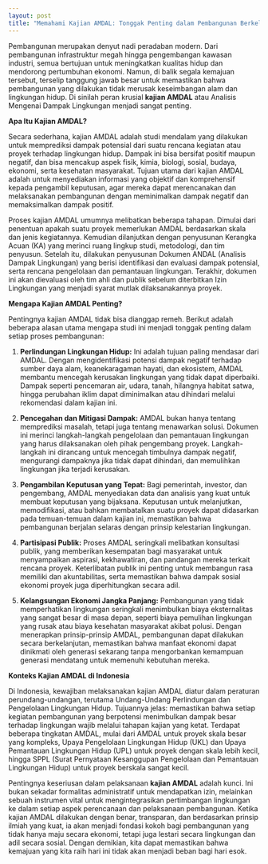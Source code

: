 ```yaml
---
layout: post
title: "Memahami Kajian AMDAL: Tonggak Penting dalam Pembangunan Berkelanjutan"
---
```


Pembangunan merupakan denyut nadi peradaban modern. Dari pembangunan infrastruktur megah hingga pengembangan kawasan industri, semua bertujuan untuk meningkatkan kualitas hidup dan mendorong pertumbuhan ekonomi. Namun, di balik segala kemajuan tersebut, terselip tanggung jawab besar untuk memastikan bahwa pembangunan yang dilakukan tidak merusak keseimbangan alam dan lingkungan hidup. Di sinilah peran krusial **kajian AMDAL** atau Analisis Mengenai Dampak Lingkungan menjadi sangat penting.

**Apa Itu Kajian AMDAL?**

Secara sederhana, kajian AMDAL adalah studi mendalam yang dilakukan untuk memprediksi dampak potensial dari suatu rencana kegiatan atau proyek terhadap lingkungan hidup. Dampak ini bisa bersifat positif maupun negatif, dan bisa mencakup aspek fisik, kimia, biologi, sosial, budaya, ekonomi, serta kesehatan masyarakat. Tujuan utama dari kajian AMDAL adalah untuk menyediakan informasi yang objektif dan komprehensif kepada pengambil keputusan, agar mereka dapat merencanakan dan melaksanakan pembangunan dengan meminimalkan dampak negatif dan memaksimalkan dampak positif.

Proses kajian AMDAL umumnya melibatkan beberapa tahapan. Dimulai dari penentuan apakah suatu proyek memerlukan AMDAL berdasarkan skala dan jenis kegiatannya. Kemudian dilanjutkan dengan penyusunan Kerangka Acuan (KA) yang merinci ruang lingkup studi, metodologi, dan tim penyusun. Setelah itu, dilakukan penyusunan Dokumen ANDAL (Analisis Dampak Lingkungan) yang berisi identifikasi dan evaluasi dampak potensial, serta rencana pengelolaan dan pemantauan lingkungan. Terakhir, dokumen ini akan dievaluasi oleh tim ahli dan publik sebelum diterbitkan Izin Lingkungan yang menjadi syarat mutlak dilaksanakannya proyek.

**Mengapa Kajian AMDAL Penting?**

Pentingnya kajian AMDAL tidak bisa dianggap remeh. Berikut adalah beberapa alasan utama mengapa studi ini menjadi tonggak penting dalam setiap proses pembangunan:

1.  **Perlindungan Lingkungan Hidup:** Ini adalah tujuan paling mendasar dari AMDAL. Dengan mengidentifikasi potensi dampak negatif terhadap sumber daya alam, keanekaragaman hayati, dan ekosistem, AMDAL membantu mencegah kerusakan lingkungan yang tidak dapat diperbaiki. Dampak seperti pencemaran air, udara, tanah, hilangnya habitat satwa, hingga perubahan iklim dapat diminimalkan atau dihindari melalui rekomendasi dalam kajian ini.

2.  **Pencegahan dan Mitigasi Dampak:** AMDAL bukan hanya tentang memprediksi masalah, tetapi juga tentang menawarkan solusi. Dokumen ini merinci langkah-langkah pengelolaan dan pemantauan lingkungan yang harus dilaksanakan oleh pihak pengembang proyek. Langkah-langkah ini dirancang untuk mencegah timbulnya dampak negatif, mengurangi dampaknya jika tidak dapat dihindari, dan memulihkan lingkungan jika terjadi kerusakan.

3.  **Pengambilan Keputusan yang Tepat:** Bagi pemerintah, investor, dan pengembang, AMDAL menyediakan data dan analisis yang kuat untuk membuat keputusan yang bijaksana. Keputusan untuk melanjutkan, memodifikasi, atau bahkan membatalkan suatu proyek dapat didasarkan pada temuan-temuan dalam kajian ini, memastikan bahwa pembangunan berjalan selaras dengan prinsip kelestarian lingkungan.

4.  **Partisipasi Publik:** Proses AMDAL seringkali melibatkan konsultasi publik, yang memberikan kesempatan bagi masyarakat untuk menyampaikan aspirasi, kekhawatiran, dan pandangan mereka terkait rencana proyek. Keterlibatan publik ini penting untuk membangun rasa memiliki dan akuntabilitas, serta memastikan bahwa dampak sosial ekonomi proyek juga diperhitungkan secara adil.

5.  **Kelangsungan Ekonomi Jangka Panjang:** Pembangunan yang tidak memperhatikan lingkungan seringkali menimbulkan biaya eksternalitas yang sangat besar di masa depan, seperti biaya pemulihan lingkungan yang rusak atau biaya kesehatan masyarakat akibat polusi. Dengan menerapkan prinsip-prinsip AMDAL, pembangunan dapat dilakukan secara berkelanjutan, memastikan bahwa manfaat ekonomi dapat dinikmati oleh generasi sekarang tanpa mengorbankan kemampuan generasi mendatang untuk memenuhi kebutuhan mereka.

**Konteks Kajian AMDAL di Indonesia**

Di Indonesia, kewajiban melaksanakan kajian AMDAL diatur dalam peraturan perundang-undangan, terutama Undang-Undang Perlindungan dan Pengelolaan Lingkungan Hidup. Tujuannya jelas: memastikan bahwa setiap kegiatan pembangunan yang berpotensi menimbulkan dampak besar terhadap lingkungan wajib melalui tahapan kajian yang ketat. Terdapat beberapa tingkatan AMDAL, mulai dari AMDAL untuk proyek skala besar yang kompleks, Upaya Pengelolaan Lingkungan Hidup (UKL) dan Upaya Pemantauan Lingkungan Hidup (UPL) untuk proyek dengan skala lebih kecil, hingga SPPL (Surat Pernyataan Kesanggupan Pengelolaan dan Pemantauan Lingkungan Hidup) untuk proyek berskala sangat kecil.

Pentingnya keseriusan dalam pelaksanaan **kajian AMDAL** adalah kunci. Ini bukan sekadar formalitas administratif untuk mendapatkan izin, melainkan sebuah instrumen vital untuk mengintegrasikan pertimbangan lingkungan ke dalam setiap aspek perencanaan dan pelaksanaan pembangunan. Ketika kajian AMDAL dilakukan dengan benar, transparan, dan berdasarkan prinsip ilmiah yang kuat, ia akan menjadi fondasi kokoh bagi pembangunan yang tidak hanya maju secara ekonomi, tetapi juga lestari secara lingkungan dan adil secara sosial. Dengan demikian, kita dapat memastikan bahwa kemajuan yang kita raih hari ini tidak akan menjadi beban bagi hari esok.
